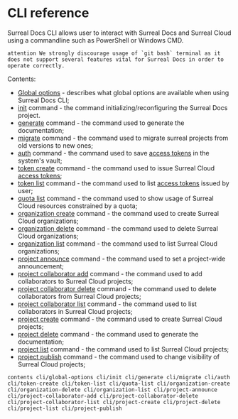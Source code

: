 # CLI reference

Surreal Docs CLI allows user to interact with Surreal Docs and Surreal Cloud using a commandline such as PowerShell or Windows CMD.

``attention
We strongly discourage usage of `git bash` terminal as it does not support several features vital for Surreal Docs in order to operate correctly.
``

Contents:
 - [Global options](docs/cli/global-options "Global options") - describes what global options are available when using Surreal Docs CLI;
 - [init](docs/cli/init "Init command") command - the command initializing/reconfiguring the Surreal Docs project.
 - [generate](docs/cli/generate "Generate command") command - the command used to generate the documentation;
 - [migrate](docs/cli/migrate "Migrate command") command - the command used to migrate surreal projects from old versions to new ones;
 - [auth](docs/cli/auth "Auth command") command - the command used to save [access tokens](docs/cli/global-options#access-tokens "Access tokens") in the system's vault;
 - [token create](docs/cli/token-create "Token create command") command - the command used to issue Surreal Cloud [access tokens](docs/cli/global-options#access-tokens "Access tokens");
 - [token list](docs/cli/token-list "Token list command") command - the command used to list [access tokens](docs/cli/global-options#access-tokens "Access tokens") issued by user;
 - [quota list](docs/cli/quota-list "Quota list command") command - the command used to show usage of Surreal Cloud resources constrained by a quota;
 - [organization create](docs/cli/organization-create "Organization create command") command - the command used to create Surreal Cloud organizations;
 - [organization delete](docs/cli/organization-delete "Organization delete command") command - the command used to delete Surreal Cloud organizations;
 - [organization list](docs/cli/organization-list "Organization list command") command - the command used to list Surreal Cloud organizations;
 - [project announce](docs/cli/project-announce "Project announce command") command - the command used to set a project-wide announcement;
 - [project collaborator add](docs/cli/project-collaborator-add "Project collaborator add command") command - the command used to add collaborators to Surreal Cloud projects;
 - [project collaborator delete](docs/cli/project-collaborator-delete "Project collaborator delete command") command - the command used to delete collaborators from Surreal Cloud projects;
 - [project collaborator list](docs/cli/project-collaborator-list "Project collaborator list command") command - the command used to list collaborators in Surreal Cloud projects;
 - [project create](docs/cli/project-create "Project create command") command - the command used to create Surreal Cloud projects;
 - [project delete](docs/cli/project-delete "Project delete command") command - the command used to generate the documentation;
 - [project list](docs/cli/project-list "Project list command") command - the command used to list Surreal Cloud projects;
 - [project publish](docs/cli/project-publish "Project publish command") command - the command used to change visibility of Surreal Cloud projects;

``contents
cli/global-options
cli/init
cli/generate
cli/migrate
cli/auth
cli/token-create
cli/token-list
cli/quota-list
cli/organization-create
cli/organization-delete
cli/organization-list
cli/project-announce
cli/project-collaborator-add
cli/project-collaborator-delete
cli/project-collaborator-list
cli/project-create
cli/project-delete
cli/project-list
cli/project-publish
``
